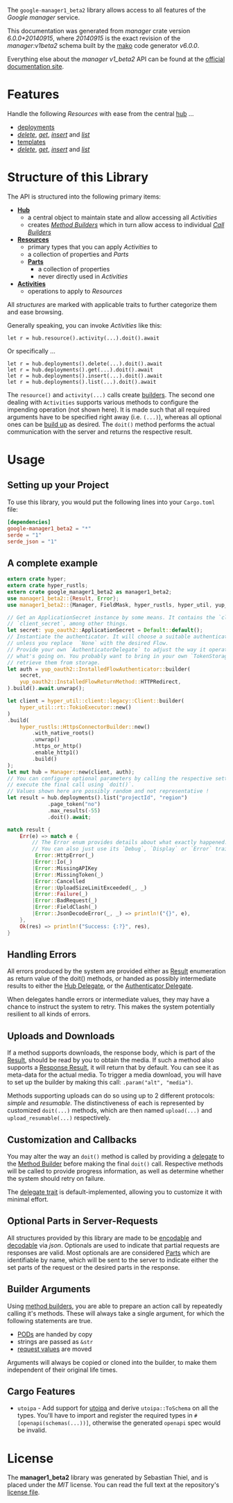 <!---
DO NOT EDIT !
This file was generated automatically from 'src/generator/templates/api/README.md.mako'
DO NOT EDIT !
-->
The `google-manager1_beta2` library allows access to all features of the *Google manager* service.

This documentation was generated from *manager* crate version *6.0.0+20140915*, where *20140915* is the exact revision of the *manager:v1beta2* schema built by the [mako](http://www.makotemplates.org/) code generator *v6.0.0*.

Everything else about the *manager* *v1_beta2* API can be found at the
[official documentation site](https://developers.google.com/deployment-manager/).
# Features

Handle the following *Resources* with ease from the central [hub](https://docs.rs/google-manager1_beta2/6.0.0+20140915/google_manager1_beta2/Manager) ...

* [deployments](https://docs.rs/google-manager1_beta2/6.0.0+20140915/google_manager1_beta2/api::Deployment)
 * [*delete*](https://docs.rs/google-manager1_beta2/6.0.0+20140915/google_manager1_beta2/api::DeploymentDeleteCall), [*get*](https://docs.rs/google-manager1_beta2/6.0.0+20140915/google_manager1_beta2/api::DeploymentGetCall), [*insert*](https://docs.rs/google-manager1_beta2/6.0.0+20140915/google_manager1_beta2/api::DeploymentInsertCall) and [*list*](https://docs.rs/google-manager1_beta2/6.0.0+20140915/google_manager1_beta2/api::DeploymentListCall)
* [templates](https://docs.rs/google-manager1_beta2/6.0.0+20140915/google_manager1_beta2/api::Template)
 * [*delete*](https://docs.rs/google-manager1_beta2/6.0.0+20140915/google_manager1_beta2/api::TemplateDeleteCall), [*get*](https://docs.rs/google-manager1_beta2/6.0.0+20140915/google_manager1_beta2/api::TemplateGetCall), [*insert*](https://docs.rs/google-manager1_beta2/6.0.0+20140915/google_manager1_beta2/api::TemplateInsertCall) and [*list*](https://docs.rs/google-manager1_beta2/6.0.0+20140915/google_manager1_beta2/api::TemplateListCall)




# Structure of this Library

The API is structured into the following primary items:

* **[Hub](https://docs.rs/google-manager1_beta2/6.0.0+20140915/google_manager1_beta2/Manager)**
    * a central object to maintain state and allow accessing all *Activities*
    * creates [*Method Builders*](https://docs.rs/google-manager1_beta2/6.0.0+20140915/google_manager1_beta2/common::MethodsBuilder) which in turn
      allow access to individual [*Call Builders*](https://docs.rs/google-manager1_beta2/6.0.0+20140915/google_manager1_beta2/common::CallBuilder)
* **[Resources](https://docs.rs/google-manager1_beta2/6.0.0+20140915/google_manager1_beta2/common::Resource)**
    * primary types that you can apply *Activities* to
    * a collection of properties and *Parts*
    * **[Parts](https://docs.rs/google-manager1_beta2/6.0.0+20140915/google_manager1_beta2/common::Part)**
        * a collection of properties
        * never directly used in *Activities*
* **[Activities](https://docs.rs/google-manager1_beta2/6.0.0+20140915/google_manager1_beta2/common::CallBuilder)**
    * operations to apply to *Resources*

All *structures* are marked with applicable traits to further categorize them and ease browsing.

Generally speaking, you can invoke *Activities* like this:

```Rust,ignore
let r = hub.resource().activity(...).doit().await
```

Or specifically ...

```ignore
let r = hub.deployments().delete(...).doit().await
let r = hub.deployments().get(...).doit().await
let r = hub.deployments().insert(...).doit().await
let r = hub.deployments().list(...).doit().await
```

The `resource()` and `activity(...)` calls create [builders][builder-pattern]. The second one dealing with `Activities`
supports various methods to configure the impending operation (not shown here). It is made such that all required arguments have to be
specified right away (i.e. `(...)`), whereas all optional ones can be [build up][builder-pattern] as desired.
The `doit()` method performs the actual communication with the server and returns the respective result.

# Usage

## Setting up your Project

To use this library, you would put the following lines into your `Cargo.toml` file:

```toml
[dependencies]
google-manager1_beta2 = "*"
serde = "1"
serde_json = "1"
```

## A complete example

```Rust
extern crate hyper;
extern crate hyper_rustls;
extern crate google_manager1_beta2 as manager1_beta2;
use manager1_beta2::{Result, Error};
use manager1_beta2::{Manager, FieldMask, hyper_rustls, hyper_util, yup_oauth2};

// Get an ApplicationSecret instance by some means. It contains the `client_id` and
// `client_secret`, among other things.
let secret: yup_oauth2::ApplicationSecret = Default::default();
// Instantiate the authenticator. It will choose a suitable authentication flow for you,
// unless you replace  `None` with the desired Flow.
// Provide your own `AuthenticatorDelegate` to adjust the way it operates and get feedback about
// what's going on. You probably want to bring in your own `TokenStorage` to persist tokens and
// retrieve them from storage.
let auth = yup_oauth2::InstalledFlowAuthenticator::builder(
    secret,
    yup_oauth2::InstalledFlowReturnMethod::HTTPRedirect,
).build().await.unwrap();

let client = hyper_util::client::legacy::Client::builder(
    hyper_util::rt::TokioExecutor::new()
)
.build(
    hyper_rustls::HttpsConnectorBuilder::new()
        .with_native_roots()
        .unwrap()
        .https_or_http()
        .enable_http1()
        .build()
);
let mut hub = Manager::new(client, auth);
// You can configure optional parameters by calling the respective setters at will, and
// execute the final call using `doit()`.
// Values shown here are possibly random and not representative !
let result = hub.deployments().list("projectId", "region")
             .page_token("no")
             .max_results(-55)
             .doit().await;

match result {
    Err(e) => match e {
        // The Error enum provides details about what exactly happened.
        // You can also just use its `Debug`, `Display` or `Error` traits
         Error::HttpError(_)
        |Error::Io(_)
        |Error::MissingAPIKey
        |Error::MissingToken(_)
        |Error::Cancelled
        |Error::UploadSizeLimitExceeded(_, _)
        |Error::Failure(_)
        |Error::BadRequest(_)
        |Error::FieldClash(_)
        |Error::JsonDecodeError(_, _) => println!("{}", e),
    },
    Ok(res) => println!("Success: {:?}", res),
}

```
## Handling Errors

All errors produced by the system are provided either as [Result](https://docs.rs/google-manager1_beta2/6.0.0+20140915/google_manager1_beta2/common::Result) enumeration as return value of
the doit() methods, or handed as possibly intermediate results to either the
[Hub Delegate](https://docs.rs/google-manager1_beta2/6.0.0+20140915/google_manager1_beta2/common::Delegate), or the [Authenticator Delegate](https://docs.rs/yup-oauth2/*/yup_oauth2/trait.AuthenticatorDelegate.html).

When delegates handle errors or intermediate values, they may have a chance to instruct the system to retry. This
makes the system potentially resilient to all kinds of errors.

## Uploads and Downloads
If a method supports downloads, the response body, which is part of the [Result](https://docs.rs/google-manager1_beta2/6.0.0+20140915/google_manager1_beta2/common::Result), should be
read by you to obtain the media.
If such a method also supports a [Response Result](https://docs.rs/google-manager1_beta2/6.0.0+20140915/google_manager1_beta2/common::ResponseResult), it will return that by default.
You can see it as meta-data for the actual media. To trigger a media download, you will have to set up the builder by making
this call: `.param("alt", "media")`.

Methods supporting uploads can do so using up to 2 different protocols:
*simple* and *resumable*. The distinctiveness of each is represented by customized
`doit(...)` methods, which are then named `upload(...)` and `upload_resumable(...)` respectively.

## Customization and Callbacks

You may alter the way an `doit()` method is called by providing a [delegate](https://docs.rs/google-manager1_beta2/6.0.0+20140915/google_manager1_beta2/common::Delegate) to the
[Method Builder](https://docs.rs/google-manager1_beta2/6.0.0+20140915/google_manager1_beta2/common::CallBuilder) before making the final `doit()` call.
Respective methods will be called to provide progress information, as well as determine whether the system should
retry on failure.

The [delegate trait](https://docs.rs/google-manager1_beta2/6.0.0+20140915/google_manager1_beta2/common::Delegate) is default-implemented, allowing you to customize it with minimal effort.

## Optional Parts in Server-Requests

All structures provided by this library are made to be [encodable](https://docs.rs/google-manager1_beta2/6.0.0+20140915/google_manager1_beta2/common::RequestValue) and
[decodable](https://docs.rs/google-manager1_beta2/6.0.0+20140915/google_manager1_beta2/common::ResponseResult) via *json*. Optionals are used to indicate that partial requests are responses
are valid.
Most optionals are are considered [Parts](https://docs.rs/google-manager1_beta2/6.0.0+20140915/google_manager1_beta2/common::Part) which are identifiable by name, which will be sent to
the server to indicate either the set parts of the request or the desired parts in the response.

## Builder Arguments

Using [method builders](https://docs.rs/google-manager1_beta2/6.0.0+20140915/google_manager1_beta2/common::CallBuilder), you are able to prepare an action call by repeatedly calling it's methods.
These will always take a single argument, for which the following statements are true.

* [PODs][wiki-pod] are handed by copy
* strings are passed as `&str`
* [request values](https://docs.rs/google-manager1_beta2/6.0.0+20140915/google_manager1_beta2/common::RequestValue) are moved

Arguments will always be copied or cloned into the builder, to make them independent of their original life times.

[wiki-pod]: http://en.wikipedia.org/wiki/Plain_old_data_structure
[builder-pattern]: http://en.wikipedia.org/wiki/Builder_pattern
[google-go-api]: https://github.com/google/google-api-go-client

## Cargo Features

* `utoipa` - Add support for [utoipa](https://crates.io/crates/utoipa) and derive `utoipa::ToSchema` on all
the types. You'll have to import and register the required types in `#[openapi(schemas(...))]`, otherwise the
generated `openapi` spec would be invalid.


# License
The **manager1_beta2** library was generated by Sebastian Thiel, and is placed
under the *MIT* license.
You can read the full text at the repository's [license file][repo-license].

[repo-license]: https://github.com/Byron/google-apis-rsblob/main/LICENSE.md

